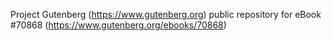 Project Gutenberg (https://www.gutenberg.org) public repository for
eBook #70868 (https://www.gutenberg.org/ebooks/70868)
